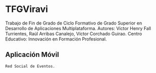 # TFGViravi
Trabajo de Fin de Grado de Ciclo Formativo de Grado Superior en Desarrollo de Aplicaciones Multiplataforma. 
Autores: Víctor Henry Fall Turrientes, Raúl Arribas Canalejo, Víctor Corchado Guirao.
Centro Educativo: Innovación en Formación Profesional.
## Aplicación Móvil
    Red Social de Eventos.

